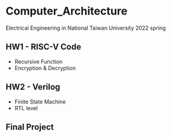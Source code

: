 # Computer_Architecture
Electrical Engineering in National Taiwan University 2022 spring

## HW1 - RISC-V Code
* Recursive Function
* Encryption & Decryption

## HW2 - Verilog 
* Finite State Machine
* RTL level

## Final Project
